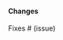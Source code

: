 #### Changes
<!-- Please include a summary of the change and which issue is fixed. -->
<!-- Please also include relevant motivation and context. -->
<!-- List any dependencies that are required for this change. -->

Fixes # (issue)
